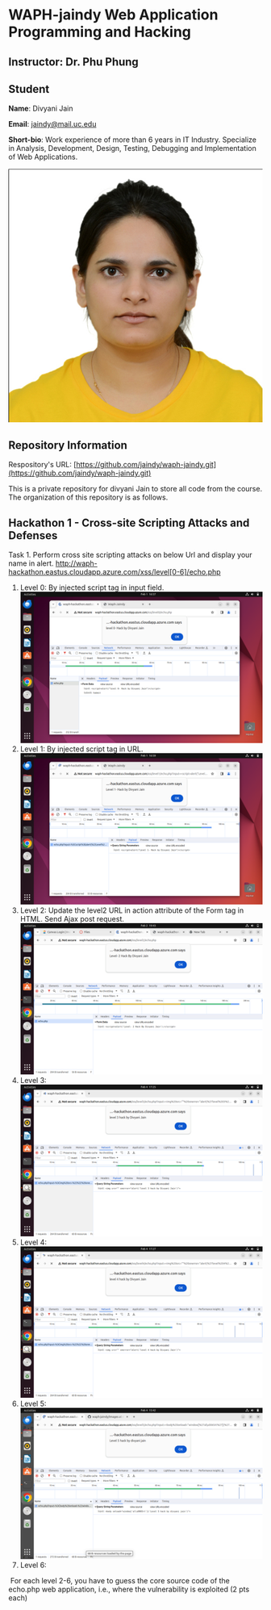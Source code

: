 # WAPH-jaindy Web Application Programming and Hacking

## Instructor: Dr. Phu Phung

## Student

**Name**: Divyani Jain

**Email**: jaindy@mail.uc.edu

**Short-bio**: Work experience of more than 6 years in IT Industry. Specialize in Analysis, Development, Design, Testing, Debugging and Implementation of Web Applications. 

![Divyani Headshot!](/Images/Divyani_Jain.jpg)

## Repository Information

Respository's URL: [https://github.com/jaindy/waph-jaindy.git](https://github.com/jaindy/waph-jaindy.git)

This is a private repository for divyani Jain to store all code from the course. The organization of this repository is as follows.

## Hackathon 1 - Cross-site Scripting Attacks and Defenses

Task 1. Perform cross site scripting attacks on below Url and display your name in alert.
http://waph-hackathon.eastus.cloudapp.azure.com/xss/level[0-6]/echo.php​

1. Level 0: By injected script tag in input field.
![Level 0!](/Images/level0.png)
2. Level 1: By injected script tag in URL.
![Level 1!](/Images/level1.png)
3. Level 2: Update the level2 URL in action attribute of the Form tag in HTML. Send Ajax post request.
![Level 2!](/Images/level2.png)
4. Level 3: 
![Level 3!](/Images/level3.png)
5. Level 4:
![Level 4!](/Images/level4.png)
6. Level 5:
![Level 5!](/Images/level5.png)
7. Level 6:


​
For each level 2-6, you have to guess the core source code of the echo.php web application, i.e., where the vulnerability is exploited (2 pts each)
